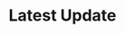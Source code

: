 ---
title: "Latest Update"
draft: false
# page title background image
bg_image: "images/backgrounds/page-title.jpg"
# meta description
description : ""
---